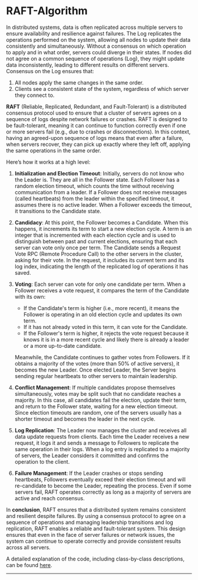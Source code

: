 # RAFT-Algorithm 

In distributed systems, data is often replicated across multiple servers to ensure availability and resilience against failures. The Log replicates the operations performed on the system, allowing all nodes to update their data consistently and simultaneously. Without a consensus on which operation to apply and in what order, servers could diverge in their states. If nodes did not agree on a common sequence of operations (Log), they might update data inconsistently, leading to different results on different servers. Consensus on the Log ensures that:

1. All nodes apply the same changes in the same order.
2. Clients see a consistent state of the system, regardless of which server they connect to.

**RAFT** (Reliable, Replicated, Redundant, and Fault-Tolerant) is a distributed consensus protocol used to ensure that a cluster of servers agrees on a sequence of logs despite network failures or crashes. RAFT is designed to be fault-tolerant, meaning it can continue to function correctly even if one or more servers fail (e.g., due to crashes or disconnections). In this context, having an agreed-upon sequence of logs means that even after a failure, when servers recover, they can pick up exactly where they left off, applying the same operations in the same order.

Here’s how it works at a high level:

1. **Initialization and Election Timeout**: Initially, servers do not know who the Leader is. They are all in the Follower state. Each Follower has a random election timeout, which counts the time without receiving communication from a leader. If a Follower does not receive messages (called heartbeats) from the leader within the specified timeout, it assumes there is no active leader. When a Follower exceeds the timeout, it transitions to the Candidate state.

2. **Candidacy**: At this point, the Follower becomes a Candidate. When this happens, it increments its term to start a new election cycle. A term is an integer that is incremented with each election cycle and is used to distinguish between past and current elections, ensuring that each server can vote only once per term. The Candidate sends a Request Vote RPC (Remote Procedure Call) to the other servers in the cluster, asking for their vote. In the request, it includes its current term and its log index, indicating the length of the replicated log of operations it has saved.

3. **Voting**: Each server can vote for only one candidate per term. When a Follower receives a vote request, it compares the term of the Candidate with its own:
   - If the Candidate's term is higher (i.e., more recent), it means the Follower is operating in an old election cycle and updates its own term.
   - If it has not already voted in this term, it can vote for the Candidate.
   - If the Follower's term is higher, it rejects the vote request because it knows it is in a more recent cycle and likely there is already a leader or a more up-to-date candidate.

   Meanwhile, the Candidate continues to gather votes from Followers. If it obtains a majority of the votes (more than 50% of active servers), it becomes the new Leader. Once elected Leader, the Server begins sending regular heartbeats to other servers to maintain leadership.

4. **Conflict Management**: If multiple candidates propose themselves simultaneously, votes may be split such that no candidate reaches a majority. In this case, all candidates fail the election, update their term, and return to the Follower state, waiting for a new election timeout. Since election timeouts are random, one of the servers usually has a shorter timeout and becomes the leader in the next cycle.

5. **Log Replication**: The Leader now manages the cluster and receives all data update requests from clients. Each time the Leader receives a new request, it logs it and sends a message to Followers to replicate the same operation in their logs. When a log entry is replicated to a majority of servers, the Leader considers it committed and confirms the operation to the client.

6. **Failure Management**: If the Leader crashes or stops sending heartbeats, Followers eventually exceed their election timeout and will re-candidate to become the Leader, repeating the process. Even if some servers fail, RAFT operates correctly as long as a majority of servers are active and reach consensus.

In **conclusion**, RAFT ensures that a distributed system remains consistent and resilient despite failures. By using a consensus protocol to agree on a sequence of operations and managing leadership transitions and log replication, RAFT enables a reliable and fault-tolerant system. This design ensures that even in the face of server failures or network issues, the system can continue to operate correctly and provide consistent results across all servers.

A detailed explanation of the code, including class-by-class descriptions, can be found [here](Code-Overview.md).

---
